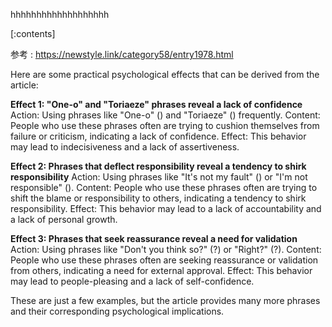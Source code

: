 

hhhhhhhhhhhhhhhhhhh
    
[:contents]

参考 : https://newstyle.link/category58/entry1978.html

Here are some practical psychological effects that can be derived from the article:

**Effect 1: "One-o" and "Toriaeze" phrases reveal a lack of confidence**
Action: Using phrases like "One-o" () and "Toriaeze" () frequently.
Content: People who use these phrases often are trying to cushion themselves from failure or criticism, indicating a lack of confidence.
Effect: This behavior may lead to indecisiveness and a lack of assertiveness.

**Effect 2: Phrases that deflect responsibility reveal a tendency to shirk responsibility**
Action: Using phrases like "It's not my fault" () or "I'm not responsible" ().
Content: People who use these phrases often are trying to shift the blame or responsibility to others, indicating a tendency to shirk responsibility.
Effect: This behavior may lead to a lack of accountability and a lack of personal growth.

**Effect 3: Phrases that seek reassurance reveal a need for validation**
Action: Using phrases like "Don't you think so?" (?) or "Right?" (?).
Content: People who use these phrases often are seeking reassurance or validation from others, indicating a need for external approval.
Effect: This behavior may lead to people-pleasing and a lack of self-confidence.

These are just a few examples, but the article provides many more phrases and their corresponding psychological implications.

    